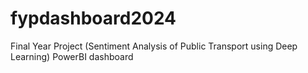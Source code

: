 # fypdashboard2024
Final Year Project (Sentiment Analysis of Public Transport using Deep Learning) PowerBI dashboard
